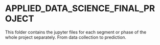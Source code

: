 # APPLIED_DATA_SCIENCE_FINAL_PROJECT
This folder contains the jupyter files for each segment or phase of the whole project separately. 
From data collection to prediction.
